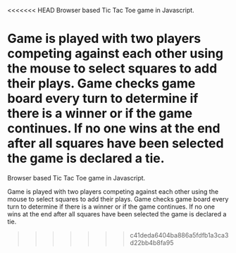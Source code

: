 <<<<<<< HEAD
Browser based Tic Tac Toe game in Javascript.

Game is played with two players competing against each other using the mouse to select squares to add their plays. Game checks game board every turn to determine if there is a winner or if the game continues. If no one wins at the end after all squares have been selected the game is declared a tie.
=======
Browser based Tic Tac Toe game in Javascript. 

Game is played with two players competing against each other using the mouse to select squares to add their plays. Game checks game board every turn to determine if there is a winner or if the game continues. If no one wins at the end after all squares have been selected the game is declared a tie.
>>>>>>> c41deda6404ba886a5fdfb1a3ca3d22bb4b8fa95

